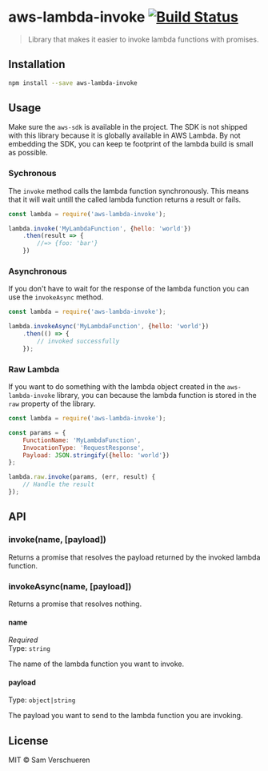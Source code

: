 # aws-lambda-invoke [![Build Status](https://travis-ci.org/SamVerschueren/aws-lambda-invoke.svg?branch=master)](https://travis-ci.org/SamVerschueren/aws-lambda-invoke)

> Library that makes it easier to invoke lambda functions with promises.


## Installation

```bash
npm install --save aws-lambda-invoke
```


## Usage

Make sure the `aws-sdk` is available in the project. The SDK is not shipped with this library because it is globally available in AWS Lambda. By not embedding the
SDK, you can keep te footprint of the lambda build is small as possible.

### Sychronous

The `invoke` method calls the lambda function synchronously. This means that it will wait untill the called lambda function
returns a result or fails.

```javascript
const lambda = require('aws-lambda-invoke');

lambda.invoke('MyLambdaFunction', {hello: 'world'})
    .then(result => {
        //=> {foo: 'bar'}
    })
```

### Asynchronous

If you don't have to wait for the response of the lambda function you can use the `invokeAsync` method.

```javascript
const lambda = require('aws-lambda-invoke');

lambda.invokeAsync('MyLambdaFunction', {hello: 'world'})
    .then(() => {
        // invoked successfully
    });
```

### Raw Lambda

If you want to do something with the lambda object created in the `aws-lambda-invoke` library, you can because the lambda function is stored
in the `raw` property of the library.

```javascript
const lambda = require('aws-lambda-invoke');

const params = {
    FunctionName: 'MyLambdaFunction',
    InvocationType: 'RequestResponse',
    Payload: JSON.stringify({hello: 'world'})
};

lambda.raw.invoke(params, (err, result) {
    // Handle the result
});
```


## API

### invoke(name, [payload])

Returns a promise that resolves the payload returned by the invoked lambda function.

### invokeAsync(name, [payload])

Returns a promise that resolves nothing.

#### name

*Required*  
Type: `string`

The name of the lambda function you want to invoke.

#### payload

Type: `object|string`

The payload you want to send to the lambda function you are invoking.


## License

MIT © Sam Verschueren
